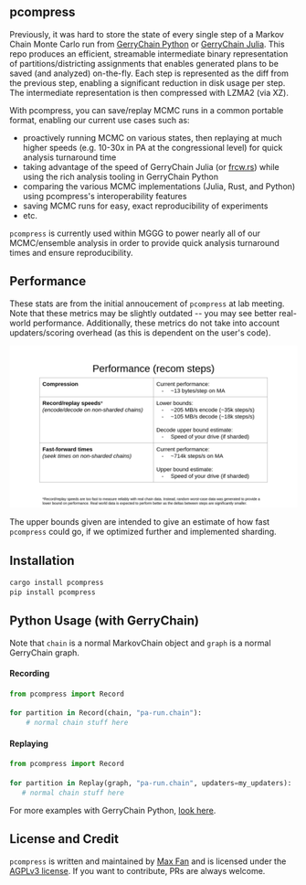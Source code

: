 ## pcompress
Previously, it was hard to store the state of every single step of a Markov Chain Monte Carlo run from [GerryChain Python](https://github.com/mggg/GerryChain) or [GerryChain Julia](https://github.com/mggg/GerryChainJulia).
This repo produces an efficient, streamable intermediate binary representation of partitions/districting assignments that enables generated plans to be saved (and analyzed) on-the-fly.
Each step is represented as the diff from the previous step, enabling a significant reduction in disk usage per step.
The intermediate representation is then compressed with LZMA2 (via XZ).

With pcompress, you can save/replay MCMC runs in a common portable format, enabling our current use cases such as:
- proactively running MCMC on various states, then replaying at much higher speeds (e.g. 10-30x in PA at the congressional level) for quick analysis turnaround time
- taking advantage of the speed of GerryChain Julia (or [frcw.rs](https://github.com/pjrule/frcw.rs)) while using the rich analysis tooling in GerryChain Python
- comparing the various MCMC implementations (Julia, Rust, and Python) using pcompress's interoperability features
- saving MCMC runs for easy, exact reproducibility of experiments
- etc.

`pcompress` is currently used within MGGG to power nearly all of our MCMC/ensemble analysis in order to provide quick analysis turnaround times and ensure reproducibility.

## Performance
These stats are from the initial annoucement of `pcompress` at lab meeting.
Note that these metrics may be slightly outdated -- you may see better real-world performance.
Additionally, these metrics do not take into account updaters/scoring overhead (as this is dependent on the user's code).

![performance stats](stats/performance-slide.png)

The upper bounds given are intended to give an estimate of how fast `pcompress` could go, if we optimized further and implemented sharding.

## Installation
```bash
cargo install pcompress
pip install pcompress
```

## Python Usage (with GerryChain)
Note that `chain` is a normal MarkovChain object and `graph` is a normal GerryChain graph.

#### Recording

```python
from pcompress import Record

for partition in Record(chain, "pa-run.chain"):
    # normal chain stuff here
```

#### Replaying

```python
from pcompress import Record

for partition in Replay(graph, "pa-run.chain", updaters=my_updaters):
   # normal chain stuff here
```

For more examples with GerryChain Python, [look here](https://github.com/InnovativeInventor/pcompress/blob/main/python/demo/pcompress-demo.ipynb).

## License and Credit
`pcompress` is written and maintained by [Max Fan](https://max.fan) and is licensed under the [AGPLv3 license](LICENSE).
If you want to contribute, PRs are always welcome.
